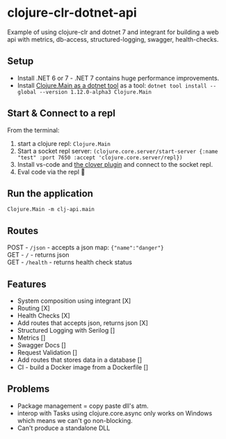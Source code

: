 # clojure-clr-dotnet-api
Example of using clojure-clr and dotnet 7 and integrant for building a web api with metrics, db-access, structured-logging, swagger, health-checks.


## Setup
* Install .NET 6 or 7 - .NET 7 contains huge performance improvements.
* Install [Clojure.Main as a dotnet tool](https://github.com/clojure/clojure-clr/wiki/Getting-started#installing-clojureclr-as-a-dotnet-tool) as a tool: `dotnet tool install --global --version 1.12.0-alpha3 Clojure.Main`


## Start & Connect to a repl
From the terminal:
1. start a clojure repl:  `Clojure.Main`
3. Start a socket repl server: `(clojure.core.server/start-server {:name "test" :port 7650 :accept 'clojure.core.server/repl})`
4. Install vs-code and [the clover plugin](https://marketplace.visualstudio.com/items?itemName=mauricioszabo.clover) and connect to the socket repl.
5. Eval code via the repl 💠

## Run the application
`Clojure.Main -m clj-api.main`

## Routes
POST - `/json` - accepts a json map: `{"name":"danger"}`  
GET - `/` -     returns json  
GET - `/health` -     returns health check status

## Features
* System composition using integrant [X]
* Routing [X]
* Health Checks [X]
* Add routes that accepts json, returns json [X]
* Structured Logging with Serilog []
* Metrics                         []
* Swagger Docs                    []
* Request Validation              []
* Add routes that stores data in a database []
* CI - build a Docker image from a Dockerfile []


## Problems
- Package management = copy paste dll's atm.
- interop with Tasks using clojure.core.async only works on Windows which means we can't go non-blocking.
- Can't produce a standalone DLL 
